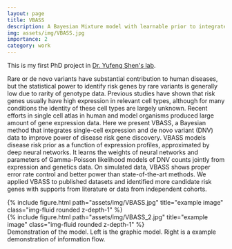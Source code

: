 ```yaml
---
layout: page
title: VBASS
description: A Bayesian Mixture model with learnable prior to integrate single cell gene expression data in rare variants association analysis. 
img: assets/img/VBASS.jpg
importance: 2
category: work
---
```


This is my first PhD project in <a href="http://www.columbia.edu/~ys2411/">Dr. Yufeng Shen's lab</a>. 

Rare or de novo variants have substantial contribution to human diseases, but the statistical power to identify risk genes by rare variants is generally low due to rarity of genotype data. Previous studies have shown that risk genes usually have high expression in relevant cell types, although for many conditions the identity of these cell types are largely unknown. Recent efforts in single cell atlas in human and model organisms produced large amount of gene expression data. Here we present VBASS, a Bayesian method that integrates single-cell expression and de novo variant (DNV) data to improve power of disease risk gene discovery. VBASS models disease risk prior as a function of expression profiles, approximated by deep neural networks. It learns the weights of neural networks and parameters of Gamma-Poisson likelihood models of DNV counts jointly from expression and genetics data. On simulated data, VBASS shows proper error rate control and better power than state-of-the-art methods. We applied VBASS to published datasets and identified more candidate risk genes with supports from literature or data from independent cohorts. 

<div class="row">
    <div class="col-sm mt-3 mt-md-0">
        {% include figure.html path="assets/img/VBASS.jpg" title="example image" class="img-fluid rounded z-depth-1" %}
    </div>
    <div class="col-sm mt-3 mt-md-0">
        {% include figure.html path="assets/img/VBASS_2.jpg" title="example image" class="img-fluid rounded z-depth-1" %}
    </div>
</div>
<div class="caption">
    Demonstration of the model. Left is the graphic model. Right is a example demonstration of information flow.
</div>

